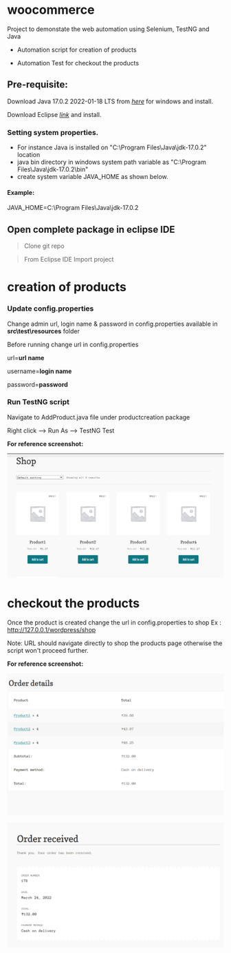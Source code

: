 # woocommerce

Project to demonstate the web automation using Selenium, TestNG and Java

-   Automation script for creation of products 

-   Automation Test for checkout the products


## Pre-requisite:
Download Java 17.0.2 2022-01-18 LTS from [_here_](https://download.oracle.com/java/17/latest/jdk-17_windows-x64_bin.exe) for windows and install.

Download Eclipse [_link_](https://www.eclipse.org/downloads/) and install.

### Setting system properties.
- For instance Java is installed on "C:\Program Files\Java\jdk-17.0.2" location  
- java bin directory in windows system path variable as "C:\Program Files\Java\jdk-17.0.2\bin"
- create system variable JAVA_HOME as shown below.

#### Example:
JAVA_HOME=C:\Program Files\Java\jdk-17.0.2

## Open complete package in eclipse IDE

> Clone git repo

> From Eclipse IDE Import project 

# creation of products 

### Update config.properties
Change admin url, login name & password in config.properties available in **src\test\resources** folder

Before running change url in config.properties

url=**url name**

username=**login name**

password=**password**

### Run TestNG script

Navigate to AddProduct.java file under productcreation package 

Right click --> Run As --> TestNG Test

**For reference screenshot:**

![AddProduct screenshot](./src/img/addproduct.png)

# checkout the products

Once the product is created change the url in config.properties to shop Ex : http://127.0.0.1/wordpress/shop

Note: URL should navigate directly to shop the products page otherwise the script won't proceed further.

**For reference screenshot:**

![OrderDetails screenshot](./src/img/orderdetail.png)

![OrderRecived screenshot](./src/img/orderrecived.png)














